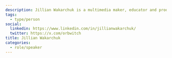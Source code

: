 ```yaml
---
description: Jillian Wakarchuk is a multimedia maker, educator and producer. Her work focuses mainly on creating narratives for live experiences.
tags:
  - type/person
social:
  linkedin: https://www.linkedin.com/in/jillianwakarchuk/
  twitter: https://x.com/orbwitch
title: Jillian Wakarchuk
categories:
  - role/speaker
---
```

